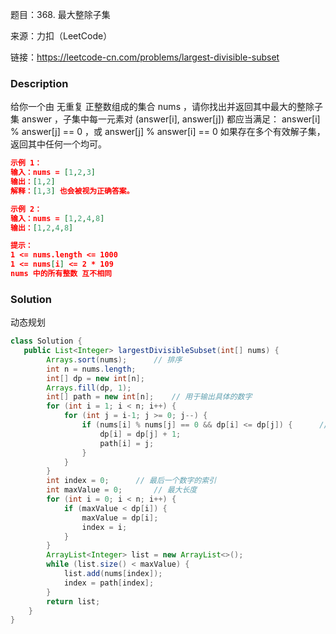 题目：368. 最大整除子集

来源：力扣（LeetCode）

链接：https://leetcode-cn.com/problems/largest-divisible-subset


### Description

给你一个由 无重复 正整数组成的集合 nums ，请你找出并返回其中最大的整除子集 answer ，子集中每一元素对 (answer[i], answer[j]) 都应当满足：
answer[i] % answer[j] == 0 ，或
answer[j] % answer[i] == 0
如果存在多个有效解子集，返回其中任何一个均可。

 ```json
 示例 1：
 输入：nums = [1,2,3]
 输出：[1,2]
 解释：[1,3] 也会被视为正确答案。
 
 示例 2：
 输入：nums = [1,2,4,8]
 输出：[1,2,4,8]
 
 提示：
 1 <= nums.length <= 1000
 1 <= nums[i] <= 2 * 109
 nums 中的所有整数 互不相同
 ```



### Solution

动态规划

```java
class Solution {
   public List<Integer> largestDivisibleSubset(int[] nums) {
        Arrays.sort(nums);      // 排序
        int n = nums.length;
        int[] dp = new int[n];
        Arrays.fill(dp, 1);
        int[] path = new int[n];	// 用于输出具体的数字
        for (int i = 1; i < n; i++) {
            for (int j = i-1; j >= 0; j--) {
                if (nums[i] % nums[j] == 0 && dp[i] <= dp[j]) {      // 搜索[0, i)中最长的序列
                    dp[i] = dp[j] + 1;
                    path[i] = j;
                }
            }
        }
        int index = 0;      // 最后一个数字的索引
        int maxValue = 0;       // 最大长度
        for (int i = 0; i < n; i++) {
            if (maxValue < dp[i]) {
                maxValue = dp[i];
                index = i;
            }
        }
        ArrayList<Integer> list = new ArrayList<>();
        while (list.size() < maxValue) {
            list.add(nums[index]);
            index = path[index];
        }
        return list;
    }
}
```

